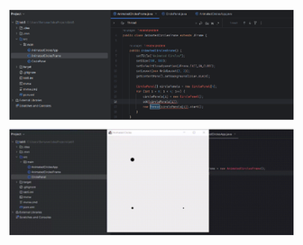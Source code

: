 ![image](https://github.com/ipatvetal/OOP_LABS/blob/master/6_lab/lab_6.gif)

![image](https://github.com/ipatvetal/OOP_LABS/blob/master/6_lab/lab_6_1.gif)
